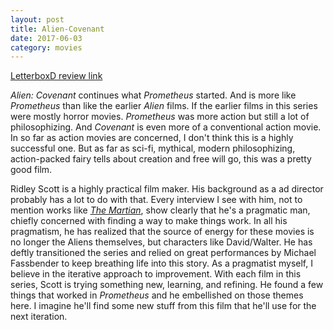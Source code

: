 ```yaml
---
layout: post
title: Alien-Covenant
date: 2017-06-03
category: movies
---
```

 
[LetterboxD review link](https://letterboxd.com/samarthbhaskar/film/alien-covenant/)

<em>Alien: Covenant</em> continues what <em>Prometheus</em> started. And is more like <em>Prometheus</em> than like the earlier <em>Alien</em> films. If the earlier films in this series were mostly horror movies. <em>Prometheus</em> was more action but still a lot of philosophizing. And <em>Covenant</em> is even more of a conventional action movie. In so far as action movies are concerned, I don't think this is a highly successful one. But as far as sci-fi, mythical, modern philosophizing, action-packed fairy tells about creation and free will go, this was a pretty good film.

Ridley Scott is a highly practical film maker. His background as a ad director probably has a lot to do with that. Every interview I see with him, not to mention works like <em><a href="https://letterboxd.com/samarthbhaskar/film/the-martian/">The Martian</a></em>, show clearly that he's a pragmatic man, chiefly concerned with finding a way to make things work. In all his pragmatism, he has realized that the source of energy for these movies is no longer the Aliens themselves, but characters like David/Walter. He has deftly transitioned the series and relied on great performances by Michael Fassbender to keep breathing life into this story. As a pragmatist myself, I believe in the iterative approach to improvement. With each film in this series, Scott is trying something new, learning, and refining. He found a few things that worked in <em>Prometheus</em> and he embellished on those themes here. I imagine he'll find some new stuff from this film that he'll use for the next iteration. 